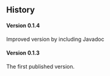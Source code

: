 ## History

#### Version 0.1.4
Improved version by including Javadoc

#### Version 0.1.3
The first published version.